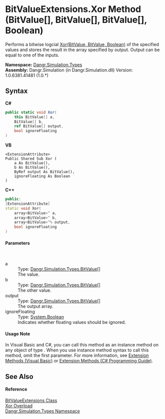 # BitValueExtensions.Xor Method (BitValue[], BitValue[], BitValue[], Boolean)
 

Performs a bitwise logcial <a href="M_Dangr_Simulation_Types_BitValueExtensions_Xor">Xor(BitValue, BitValue, Boolean)</a> of the specified values and stores the result in the array specified by output. Output can be equal to one of the inputs.

**Namespace:**&nbsp;<a href="N_Dangr_Simulation_Types">Dangr.Simulation.Types</a><br />**Assembly:**&nbsp;Dangr.Simulation (in Dangr.Simulation.dll) Version: 1.0.6381.41481 (1.0.*)

## Syntax

**C#**<br />
``` C#
public static void Xor(
	this BitValue[] a,
	BitValue[] b,
	ref BitValue[] output,
	bool ignoreFloating
)
```

**VB**<br />
``` VB
<ExtensionAttribute>
Public Shared Sub Xor ( 
	a As BitValue(),
	b As BitValue(),
	ByRef output As BitValue(),
	ignoreFloating As Boolean
)
```

**C++**<br />
``` C++
public:
[ExtensionAttribute]
static void Xor(
	array<BitValue>^ a, 
	array<BitValue>^ b, 
	array<BitValue>^% output, 
	bool ignoreFloating
)
```


#### Parameters
&nbsp;<dl><dt>a</dt><dd>Type: <a href="T_Dangr_Simulation_Types_BitValue">Dangr.Simulation.Types.BitValue</a>[]<br />The value.</dd><dt>b</dt><dd>Type: <a href="T_Dangr_Simulation_Types_BitValue">Dangr.Simulation.Types.BitValue</a>[]<br />The other value.</dd><dt>output</dt><dd>Type: <a href="T_Dangr_Simulation_Types_BitValue">Dangr.Simulation.Types.BitValue</a>[]<br />The output array.</dd><dt>ignoreFloating</dt><dd>Type: <a href="http://msdn2.microsoft.com/en-us/library/a28wyd50" target="_blank">System.Boolean</a><br />Indicates whether floating values should be ignored.</dd></dl>

#### Usage Note
In Visual Basic and C#, you can call this method as an instance method on any object of type . When you use instance method syntax to call this method, omit the first parameter. For more information, see <a href="http://msdn.microsoft.com/en-us/library/bb384936.aspx">Extension Methods (Visual Basic)</a> or <a href="http://msdn.microsoft.com/en-us/library/bb383977.aspx">Extension Methods (C# Programming Guide)</a>.

## See Also


#### Reference
<a href="T_Dangr_Simulation_Types_BitValueExtensions">BitValueExtensions Class</a><br /><a href="Overload_Dangr_Simulation_Types_BitValueExtensions_Xor">Xor Overload</a><br /><a href="N_Dangr_Simulation_Types">Dangr.Simulation.Types Namespace</a><br />